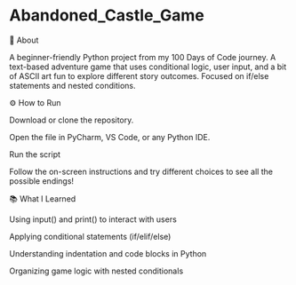 # Abandoned_Castle_Game
🧠 About

A beginner-friendly Python project from my 100 Days of Code journey.
A text-based adventure game that uses conditional logic, user input, and a bit of ASCII art fun to explore different story outcomes. Focused on if/else statements and nested conditions.

⚙️ How to Run

Download or clone the repository.

Open the file in PyCharm, VS Code, or any Python IDE.

Run the script


Follow the on-screen instructions and try different choices to see all the possible endings!

📚 What I Learned

Using input() and print() to interact with users

Applying conditional statements (if/elif/else)

Understanding indentation and code blocks in Python

Organizing game logic with nested conditionals
